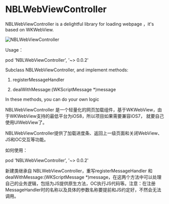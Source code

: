 # NBLWebViewController

NBLWebViewController is a delightful library for loading webpage ，it's based on WKWebView.

![NBLWebViewController](./NBLWebViewController.gif)

Usage：

pod 'NBLWebViewController', '~> 0.0.2'

Subclass NBLWebViewController, and implement methods:

1. registerMessageHandler

2. dealWithMessage:(WKScriptMessage *)message

In these methods, you can do your own logic


NBLWebViewController 是一个轻量化的网页加载组件，基于WKWebView，由于WKWebView支持的最低平台为iOS8，所以项目如果需要兼容iOS7，
就要自己使用UIWebView了。

NBLWebViewController提供了加载进度条、返回上一级页面和关闭WebView、JS和OC交互等功能。

如何使用：

pod 'NBLWebViewController', '~> 0.0.2'

新建类继承自 NBLWebViewController，重写registerMessageHandler 和 dealWithMessage:(WKScriptMessage *)message，在这两个方法中可以处理自己的业务逻辑，包括为JS提供原生方法，OC执行JS代码等。注意：在注册MessageHandler时的名称以及具体的参数名称要提前和JS约定好，不然会无法调用。
